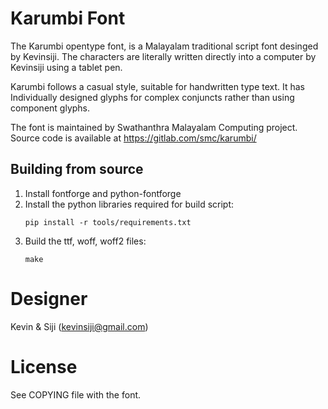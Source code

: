 Karumbi Font
==========

The Karumbi opentype font, is a Malayalam traditional script font desinged by Kevinsiji. The characters are literally written directly into a computer by Kevinsiji using a tablet pen.

Karumbi follows a casual style, suitable for handwritten type text. It has Individually designed glyphs for complex conjuncts rather than using component glyphs.

The font is maintained by Swathanthra Malayalam Computing project. Source code is available at https://gitlab.com/smc/karumbi/


Building from source
--------------------
1. Install fontforge and python-fontforge
2. Install the python libraries required for build script:
    ```
    pip install -r tools/requirements.txt
    ```
3. Build the ttf, woff, woff2 files: 
   ``` 
   make
   ```

Designer
=================
Kevin & Siji (kevinsiji@gmail.com)

License
=======

See COPYING file with the font.
